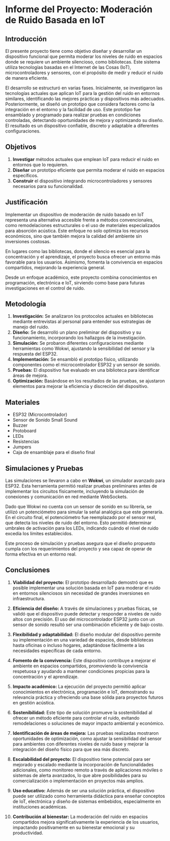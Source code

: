# Informe del Proyecto: Moderación de Ruido Basada en IoT  

## Introducción  

El presente proyecto tiene como objetivo diseñar y desarrollar un dispositivo funcional que permita moderar los niveles de ruido en espacios donde se requiere un ambiente silencioso, como bibliotecas. Este sistema utiliza tecnologías basadas en el Internet de las Cosas (IoT), microcontroladores y sensores, con el propósito de medir y reducir el ruido de manera eficiente.  

El desarrollo se estructuró en varias fases. Inicialmente, se investigaron las tecnologías actuales que aplican IoT para la gestión del ruido en entornos similares, identificando las mejores prácticas y dispositivos más adecuados. Posteriormente, se diseñó un prototipo que considera factores como la integración en el entorno y la facilidad de uso. Este prototipo fue ensamblado y programado para realizar pruebas en condiciones controladas, detectando oportunidades de mejora y optimizando su diseño. El resultado es un dispositivo confiable, discreto y adaptable a diferentes configuraciones.  

## Objetivos  

1. **Investigar** métodos actuales que emplean IoT para reducir el ruido en entornos que lo requieren.  
2. **Diseñar** un prototipo eficiente que permita moderar el ruido en espacios específicos.  
3. **Construir** el dispositivo integrando microcontroladores y sensores necesarios para su funcionalidad.  

## Justificación  

Implementar un dispositivo de moderación de ruido basado en IoT representa una alternativa accesible frente a métodos convencionales, como remodelaciones estructurales o el uso de materiales especializados para absorción acústica. Este enfoque no solo optimiza los recursos económicos, sino que también mejora la calidad del ambiente sin inversiones costosas.  

En lugares como las bibliotecas, donde el silencio es esencial para la concentración y el aprendizaje, el proyecto busca ofrecer un entorno más favorable para los usuarios. Asimismo, fomenta la convivencia en espacios compartidos, mejorando la experiencia general.  

Desde un enfoque académico, este proyecto combina conocimientos en programación, electrónica e IoT, sirviendo como base para futuras investigaciones en el control de ruido.  

## Metodología  

1. **Investigación:** Se analizaron los protocolos actuales en bibliotecas mediante entrevistas al personal para entender sus estrategias de manejo del ruido.  
2. **Diseño:** Se desarrolló un plano preliminar del dispositivo y su funcionamiento, incorporando los hallazgos de la investigación.  
3. **Simulación:** Se probaron diferentes configuraciones mediante herramientas como Wokwi, ajustando la sensibilidad del sensor y la respuesta del ESP32.  
4. **Implementación:** Se ensambló el prototipo físico, utilizando componentes como el microcontrolador ESP32 y un sensor de sonido.  
5. **Pruebas:** El dispositivo fue evaluado en una biblioteca para identificar áreas de mejora.  
6. **Optimización:** Basándose en los resultados de las pruebas, se ajustaron elementos para mejorar la eficiencia y discreción del dispositivo.  

## Materiales  

- ESP32 (Microcontrolador)  
- Sensor de Sonido Small Sound  
- Buzzer  
- Protoboard  
- LEDs  
- Resistencias  
- Jumpers  
- Caja de ensamblaje para el diseño final  

## Simulaciones y Pruebas  

Las simulaciones se llevaron a cabo en **Wokwi**, un simulador avanzado para ESP32. Esta herramienta permitió realizar pruebas preliminares antes de implementar los circuitos físicamente, incluyendo la simulación de conexiones y comunicación en red mediante WebSockets.  

Dado que Wokwi no cuenta con un sensor de sonido en su librería, se utilizó un potenciómetro para simular la señal analógica que este generaría. En el circuito final, el potenciómetro fue reemplazado por el sensor real, que detecta los niveles de ruido del entorno. Esto permitió determinar umbrales de activación para los LEDs, indicando cuándo el nivel de ruido excedía los límites establecidos.  

Este proceso de simulación y pruebas asegura que el diseño propuesto cumpla con los requerimientos del proyecto y sea capaz de operar de forma efectiva en un entorno real.  

## Conclusiones  

1. **Viabilidad del proyecto:** El prototipo desarrollado demostró que es posible implementar una solución basada en IoT para moderar el ruido en entornos silenciosos sin necesidad de grandes inversiones en infraestructura.  

2. **Eficiencia del diseño:** A través de simulaciones y pruebas físicas, se validó que el dispositivo puede detectar y responder a niveles de ruido altos con precisión. El uso del microcontrolador ESP32 junto con un sensor de sonido resultó ser una combinación eficiente y de bajo costo.  

3. **Flexibilidad y adaptabilidad:** El diseño modular del dispositivo permite su implementación en una variedad de espacios, desde bibliotecas hasta oficinas o incluso hogares, adaptándose fácilmente a las necesidades específicas de cada entorno.  

4. **Fomento de la convivencia:** Este dispositivo contribuye a mejorar el ambiente en espacios compartidos, promoviendo la convivencia respetuosa y ayudando a mantener condiciones propicias para la concentración y el aprendizaje.  

5. **Impacto académico:** La ejecución del proyecto permitió aplicar conocimientos en electrónica, programación e IoT, demostrando su relevancia práctica y ofreciendo una base sólida para proyectos futuros en gestión acústica.  

6. **Sostenibilidad:** Este tipo de solución promueve la sostenibilidad al ofrecer un método eficiente para controlar el ruido, evitando remodelaciones o soluciones de mayor impacto ambiental y económico.  

7. **Identificación de áreas de mejora:** Las pruebas realizadas mostraron oportunidades de optimización, como ajustar la sensibilidad del sensor para ambientes con diferentes niveles de ruido base y mejorar la integración del diseño físico para que sea más discreto.  

8. **Escalabilidad del proyecto:** El dispositivo tiene potencial para ser mejorado y escalado mediante la incorporación de funcionalidades adicionales, como monitoreo remoto a través de aplicaciones móviles o sistemas de alerta avanzados, lo que abre posibilidades para su comercialización o implementación en proyectos más amplios.  

9. **Uso educativo:** Además de ser una solución práctica, el dispositivo puede ser utilizado como herramienta didáctica para enseñar conceptos de IoT, electrónica y diseño de sistemas embebidos, especialmente en instituciones académicas.  

10. **Contribución al bienestar:** La moderación del ruido en espacios compartidos mejora significativamente la experiencia de los usuarios, impactando positivamente en su bienestar emocional y su productividad.

